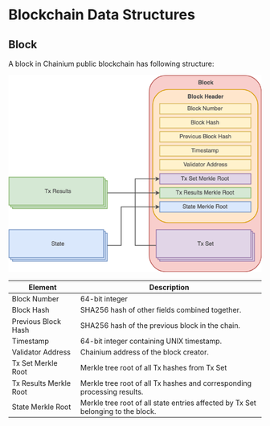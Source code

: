 # Blockchain Data Structures


## Block

A block in Chainium public blockchain has following structure:

![Block Structure](BlockStructure.png)

Element | Description
---|---
Block Number | 64-bit integer
Block Hash | SHA256 hash of other fields combined together.
Previous Block Hash | SHA256 hash of the previous block in the chain.
Timestamp | 64-bit integer containing UNIX timestamp.
Validator Address | Chainium address of the block creator.
Tx Set Merkle Root | Merkle tree root of all Tx hashes from Tx Set
Tx Results Merkle Root | Merkle tree root of all Tx hashes and corresponding processing results.
State Merkle Root | Merkle tree root of all state entries affected by Tx Set belonging to the block.

